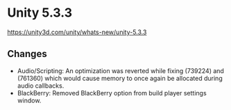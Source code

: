 # Unity 5.3.3
https://unity3d.com/unity/whats-new/unity-5.3.3

## Changes

<ul>
<li>Audio/Scripting: An optimization was reverted while fixing (739224) and (761360) which would cause memory to once again be allocated during audio callbacks.</li>
<li>BlackBerry: Removed BlackBerry option from build player settings window.</li>
</ul>
